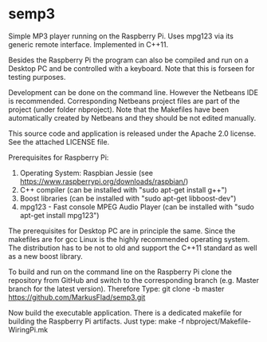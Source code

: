# semp3
Simple MP3 player running on the Raspberry Pi. Uses mpg123 via its generic
remote interface. Implemented in C++11.

Besides the Raspberry Pi the program can also be compiled and run on a Desktop
PC and be controlled with a keyboard. Note that this is forseen for testing
purposes.

Development can be done on the command line. However the Netbeans IDE is
recommended. Corresponding Netbeans project files are part of the project
(under folder nbproject). Note that the Makefiles have been automatically
created by Netbeans and they should be not edited manually.

This source code and application is released under the Apache 2.0 license.
See the attached LICENSE file.

Prerequisites for Raspberry Pi:
1. Operating System: Raspbian Jessie
   (see https://www.raspberrypi.org/downloads/raspbian/)
2. C++ compiler (can be installed with "sudo apt-get install g++")
3. Boost libraries (can be installed with "sudo apt-get libboost-dev")
4. mpg123 - Fast console MPEG Audio Player
   (can be installed with "sudo apt-get install mpg123")

The prerequisites for Desktop PC are in principle the same. Since the makefiles
are for gcc Linux is the highly recommended operating system. The distribution
has to be not to old and support the C++11 standard as well as a new boost
library.

To build and run on the command line on the Raspberry Pi clone the repository
from GitHub and switch to the corresponding branch (e.g. Master branch for the
latest version). Therefore Type:
git clone -b master https://github.com/MarkusFlad/semp3.git

Now build the executable application. There is a dedicated makefile for building
the Raspberry Pi artifacts. Just type:
make -f nbproject/Makefile-WiringPi.mk

